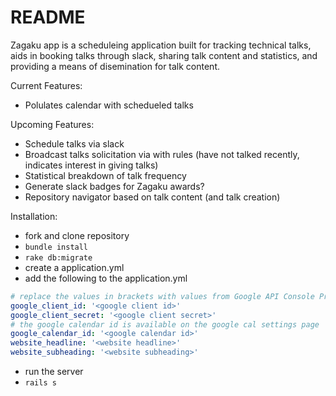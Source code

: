 # README

Zagaku app is a scheduleing application built for tracking technical talks, aids in booking talks through slack, sharing talk content and statistics, and providing a means of disemination for talk content.

Current Features:

- Polulates calendar with schedueled talks

Upcoming Features:

- Schedule talks via slack
- Broadcast talks solicitation via with rules (have not talked recently, indicates interest in giving talks)
- Statistical breakdown of talk frequency
- Generate slack badges for Zagaku awards?
- Repository navigator based on talk content (and talk creation)


Installation:

- fork and clone repository
- `bundle install`
- `rake db:migrate`
- create a application.yml
- add the following to the application.yml
``` yaml
# replace the values in brackets with values from Google API Console Project
google_client_id: '<google client id>'
google_client_secret: '<google client secret>'
# the google calendar id is available on the google cal settings page
google_calendar_id: '<google calendar id>'
website_headline: '<website headline>'
website_subheading: '<website subheading>'
```
- run the server
- `rails s`



